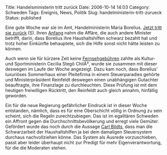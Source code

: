 Title: Handelsministerin tritt zurück
Date: 2006-10-14 14:03
Category: Schweden
Tags: Ereignis, News, Politik
Slug: handelministerin-tritt-zurueck
Status: published

Eine gute Woche war sie im Amt, Handelministerin Maria Borelius. [Jetzt
tritt sie
zurück](http://www.dn.se/DNet/jsp/polopoly.jsp?d=1042&a=580592&previousRenderType=6)
(S). Ihren [Anfang](http://www.fiket.de/2006/10/11/der-erste-skandal/)
nahm die Affäre, die auch andere Minister betrifft, darin, dass Borelius
ihre Haushaltshilfen schwarz bezahlt hat und trotz hoher Einkünfte
behauptete, sich die Hilfe sonst nicht hätte leisten zu können.

Auch wenn sie für kürzere Zeit keine
[Fernsehgebühren](http://www.fiket.de/2006/10/13/die-rundfunkgebuehren-und-das-gewissen/)
zahlte als Kultur- und Sportministerin Cecilia Stegö ChilÃ², wurde sie
zusammen mit dieser deswegen im Laufe der Woche angezeigt. Dazu kam
noch, dass Borelius’ luxuriöses Sommerhaus einer Pleitefirma in einem
Steuerparadies gehörte und Ministerpräsident Reinfeldt deswegen einen
unabhängigen Gutachter beauftragte, ihre Finanzlage zu durchleuchten.
Diese Prüfung ist mit dem heutigen freiwilligen Rücktritt, den Reinfeldt
auch gleich annahm, hinfällig geworden.

Ein für die neue Regierung gefährlicher Eindruck ist in dieser Woche
entstanden, nämlich, dass es für eine Oberschicht völlig in Ordnung zu
sein scheint, sich die Regeln zurechtzubiegen. Das ist im egalitären
Schweden ein Affront gegen die Durchschnittsbevölkerung und erregt viele
Gemüter. Gefördert wurde das noch durch die Aussage [Carl
Bildts](http://www.fiket.de/2006/10/06/carl-bildt-schwedischer-aussenminister/),
dass man die Schwarzarbeit der Haushaltshilfen ja bei dem damaligen
Steuersystem durchaus nachvollziehen könne. Das System als Ausrede
vorzuschieben, passt aber leider überhaupt nicht zur Predigt für mehr
Eigenverantwortung, für die die Moderaten stehen.

